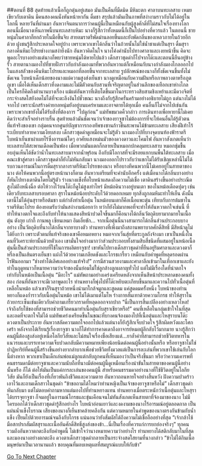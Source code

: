 ##ตอนที่ 88 สุดท้ายแล้วเนื้อก็ถูกตุ๋นอยู่เสมอ
มันเป็นคืนที่มืดมิด มีหิมะตก ศาลาบนทะเลสาบ เหมยเขียวกับเตาดิน มีคนสองคนนั่งหันหน้าหากัน ดื่มชา สรุปแล้วมันเป็นภาพที่สง่างามราวกับไม่ได้อยู่ในโลกนี้
หลายวันที่ผ่านมา อันหวาจินตนาการว่าคนผู้นี้เป็นเหมือนกับผู้สูงศักดิ์ที่ไม่สนใจเรื่องทางโลก ตอนนี้เมื่อนางเห็นภาพนี้บนทะเลสาบหิมะ นางก็รู้สึกว่าทั้งหมดนี้ก็เป็นไปอย่างที่ควรแล้ว
ในตอนนี้ ชายหนุ่มในศาลาก็ยกถ้วยในมือขึ้นจิบ
สายลมราตรีพัดม่านลอยขึ้นและยังพัดกลิ่นของเหลวภายในถ้วยอีกด้วย ฝูงชนรู้สึกประหลาดใจอยู่บ้าง เพราะพวกเขาได้กลิ่นว่าในถ้วยนั้นไม่ใช่น้ำชาแต่เป็นสุรา ดื่มสุรากลางคืนหิมะโปรยช่างงามสง่ายิ่งนัก อันหวาคิดในใจ นางโค้งคำนับไปทางศาลาและเงยหน้าขึ้น คิดจะพูดอะไรบางอย่างแต่นางก็พบว่าชายหนุ่มได้หายไปแล้ว
เด็กสาวชุดดำก็ไปจากโต๊ะและตอนนี้ยืนอยู่ข้างรั้ว
สายตานางมองไปที่ชายฝั่งราวกับกำลังมองมาที่พวกอันหวาแต่ก็เหมือนกับนางกำลังมองไกลออกไป ในแสงสลัวของคืนหิมะโปรยและหมอกที่ลอยขึ้นจากทะเลสาบ รูปลักษณ์ของนางก็ทั้งชัดเจนขึ้นทั้งไม่ชัดเจน ใบหน้าเด็กน้อยของนางแผ่ความสูงส่งเย็นชา นางดูเหมือนกับความฝันหรือภาพลวงตาหรือภูตภูเขา
เมื่อได้เห็นเด็กสาวที่งดงามและไม่มีตัวตนกับสวนที่เจริญตาอยู่ในส่วนลึกของเทือกเขาห่างไกล เป็นใครก็คิดถึงตำนานบางเรื่อง แม้แต่อันหวาที่เติบโตขึ้นมาในกระทรวงสิบสามชิงเหย้าและมีดวงจิตที่กระจ่างสดใสยังอดไม่ได้ที่จะตะลึงงันไปชั่วขณะ นางถึงกับรู้สึกครั่นคร้ามอย่างอธิบายไม่ถูก
แต่นางไม่ได้จากไป เพราะนักสร้างค่ายกลหนุ่มยังอยู่บนแคร่หามและอาจตายได้ทุกเมื่อ
คนอื่นก็ไม่จากไปเช่นกัน เพราะพวกเขายังไม่ได้รับสิ่งที่ต้องการ
“ไปดูก่อน” แม่ทัพขมวดคิ้วกล่าว
การเดินทางเพื่อหายานี้ไม่เคยคิดว่าจะสำเร็จอย่างราบรื่น สุดท้ายแล้วมันชัดเจนว่าเจ้าของยาจูซาไม่ต้องการที่จะให้คนอื่นได้รู้ตัวตนที่แท้จริงของเขา
กลุ่มคนจากศูนย์บัญชาการกองทัพซงซานก้าวขึ้นสะพานไม้ข้ามทะเลสาบ เสียงฝีเท้าไร้ระเบียบทำลายความเงียบสงบ
เด็กสาวชุดดำดูเหมือนจะไม่รู้ตัว นางมองไปที่บางจุดบนท้องฟ้าราตรี ใบหน้าเย็นชาผ่าเผยไร้ซึ่งอารมณ์ใดๆ
อาศัยแสงหม่นมัวของดวงดาวและโคมไฟ อันหวาสังเกตเห็นว่าทะเลสาบใต้สะพานเดือดเป็นฟอง เมื่อพวกมันแตกก็กลายเป็นหมอกปกคลุมทะเลสาบ หมอกชุ่มชื้นอบอุ่นเห็นได้ชัดว่าน้ำในทะเลสาบมาจากน้ำพุร้อน ถึงกับมีโอกาสที่จะมีรอยแยกบนพื้นใต้ทะเลสาบ
เมื่อคณะเข้าสู่ศาลา เด็กสาวชุดดำก็ยังไม่หันกลับมา นางมองออกไปราวกับว่าแขกไม่ได้รับเชิญเหล่านี้ไม่ได้รบกวนอารมณ์ในการดื่มสุรากลางราตรีหิมะโปรยของนาง
หรือบางทีคนพวกนี้ไม่เคยอยู่ในสายตาของนาง ต่อให้คนพวกนี้อยู่ตรงหน้านางก็ตาม
อันหวาเตรียมที่จะคำนับอีกครั้ง แต่เมื่อนางได้กลิ่นบางอย่าง ก็หันไปทางเตาดินโดยไม่รู้ตัว ร่างนางแข็งทื่อใบหน้าแสดงถึงความไม่เชื่อ
เตาดินสร้างขึ้นอย่างประณีต สูงไม่ถึงหนึ่งฉื่อ ต่อให้วางไว้บนโต๊ะก็ดูไม่สูงเท่าไหร่ มีหม้อดินวางอยู่บนเตา ของในหม้อเดือดปุดๆ เช่นเดียวกับทะเลสาบรอบศาลา
สุราในหม้อน้อยประดับไว้ด้วยดอกเหมย ทุกสิ่งถูกลมหิมะทำให้เย็น ดังนั้นเตานี้ไม่ได้อุ่นสุราหรือต้มชา แต่กำลังทำเนื้อตุ๋น
ในหม้อบนเตาก็คือเนื้อแพะตุ๋น
เทียบกับการต้มชาในราตรีหิมะโปรย ต้องยอมรับว่ามันสง่างามน้อยกว่า ทว่าก็ยังไม่มากพอที่จะทำให้อันหวาตกใจเช่นนี้
ที่ทำให้นางตกใจและถึงกับทำให้นางแสดงสีหน้าปวดใจขึ้นมาก็คือนางได้กลิ่นวัตถุดิบยามากมายในเนื้อตุ๋น
ตังกุย เก๋ากี้ กานพลู เซียนเหมา อิมเอี่ยขัก...
จากเนื้อตุ๋นนี้นางสามารถได้กลิ่นส่วนประกอบบางอย่าง เป็นวัตถุดิบที่นางได้กลิ่นจากยาบางตัว
ท่านหยางที่เพิ่งมาถึงสถานพยาบาลศักดิ์สิทธิ์ มีสีหน้าดูไม่ได้ยิ่งกว่า
เพราะตัวตนที่แท้จริงของเขาคือหมอหยาง หมอจากเวิ่นสุ่ยที่ตระกูลถังจ้างมา เขาเป็นหนึ่งในคนที่วิเคราะห์ยานั้นด้วยตัวเอง
เขามั่นใจอย่างมากว่าส่วนประกอบทั้งสามสิบสี่ชนิดที่ผสมอยู่ในหน้อเนื้อตุ๋นนี้เป็นส่วนประกอบที่ใช้ในการผลิตยาจูซา! เขาหันไปทางเด็กสาวชุดดำที่ยืนอยู่ริมศาลาและดวงตาก็หรี่ลงเป็นเส้นตรงเย็นชา แฝงไว้ด้วยความเกลียดชังและโกรธเกรี้ยว เหมือนกับคำพูดที่หลุดรอดผ่านไรฟันออกมา
“ช่างทำได้เลิศเลออย่างแท้จริง!”
การมีสวนสวยงามและศาลาลึกเข้ามาในเทือกเขาและยังทำในฤดูหนาวก็หมายความว่าเจ้าของนั้นย่อมไม่ใช่ลูกล้างลูกผลาญทั่วไป
แต่ไม่มีเรื่องใดที่น่าตกใจเท่ากับในหม้อเป็นเนื้อตุ๋น
“มีอะไร” แม่ทัพถามอย่างเคร่งเครียดหลังจากเห็นสีหน้าประหลาดของคนทั้งสอง
ก่อนที่อันหวาจะมีเวลาพูดอะไร ท่านหยางก็พุ่งไปที่โต๊ะหยิบตะเกียบขึ้นมาและควานไปทั่วเนื้อตุ๋นที่เหลือในหม้อ แล้วเขาก็รินสุราถ้วยหนึ่งนำมาใกล้จมูกและสูดดม
แค่สูดดมครั้งหนึ่ง ใบหน้าของท่านหยางก็แดงก่ำราวกับเนื้อตุ๋นในหม้อ
เขาไม่ได้เมาแต่โมโห ร่างกายสั่นเทาด้วยความโกรธ ทำให้สุราในถ้วยกระเซ็นเช่นเดียวกับคำถามเกรี้ยวกราดที่หลุดออกจากปาก
“นี่เป็นการสิ้นเปลืองอย่างเหลวไหล! เจ้าถึงกับใช้ของที่สามารถช่วยชีวิตคนมาทำเนื้อตุ๋นกับสุราเชียวหรือ!”
คนที่เหลือในกลุ่มเข้าใจในที่สุดและอดที่จะตกใจไม่ได้ แม่ทัพเคร่งเครียดขึ้นในขณะที่บางคนจ้องมองไปที่เนื้อตุ๋นและไหสุราบนโต๊ะ ดวงตาเป็นประกาย
อันหวาสลัดความตกใจออกไปแล้วแต่นางก็ยังรู้สึกเจ็บปวดใจ รู้สึกผิดหวังและโศกเศร้า
หลังจากได้เรียนรู้เรื่องยาจูซา นางก็ได้ทำการคาดเดาถึงอาจารย์หมอผู้ลึกลับไว้มากมาย นางรู้สึกว่าคนผู้นี้ต้องสูงส่งอยู่เหนือโลกียวิสัยและไม่สนใจเรื่องชื่อเสียงแต่...ยาล้ำค่าที่สามารถช่วยชีวิตทหารในแนวรบและบรรเทาความเจ็บปวดกลับมีความหมายเพียงน้อยนิดต่อคนผู้นี้อย่างนั้นหรือ หรือยาจูซาไม่ใช่ปาฏิหาริย์ที่คนผู้นี้สร้างขึ้นอย่างยากลำบากเพื่อช่วยชีวิตทั้งมวลแต่เป็นการละเล่นที่พวกเขาใช้เล่นกับโลกนี้ต่างหาก พวกเขาเป็นเด็กเล่นพ่อแม่ลูกแต่กลับถูกคนที่เห็นมองว่าเป็นจริงขึ้นมา หรือว่าความเคารพที่คนธรรมดามีต่อยาจูซาและความนับถือที่นางมีต่อคนผู้นี้ดูเหมือนเรื่องน่าขันในสายตาของคนผู้นี้อย่างนั้นหรือ
ก็ได้ ต่อให้มันเป็นแค่การละเล่นของคนผู้นี้ สำหรับคนธรรมดาอย่างนางที่ใช้ชีวิตอยู่ในโลกียวิสัย มันก็ยังเป็นเรื่องที่เกี่ยวพันถึงชีวิตและความตาย อันหวาถอนหายใจอย่างสิ้นหวัง ฝังความปวดร้าวเอาไว้และถามเด็กสาวในชุดดำ “ข้าขอถามได้ไหมว่าท่านหญิงเป็นเจ้าของยาจูซาหรือไม่”
เด็กสาวชุดดำหันกลับมา แต่ไม่ตอบคำถามหากแต่มองไปที่ท่านหยางแทน ท่านหยางเมื่อตระหนักว่าเนื้อตุ๋นและไหสุราได้บรรจุยาจูซา ก็จมอยู่ในอารมณ์โกรธและขุ่นเคือนจนไม่ทันสังเกตเห็นสายตาที่จ้องมาของนาง
ไม่มีใครบอกได้ว่าเด็กสาวชุดดำรู้สึกอย่างไร ใบหน้าอ่อนเยาว์และงดงามของนางไร้อารมณ์อยู่ตลอดกาล เป็นแผ่นน้ำแข็งโบราณ เสียงของนางก็เย็นชาคล้ายคลึงกัน แต่ความหมายในคำพูดของนางตรงกันข้ามกับน้ำแข็ง เปี่ยมไปด้วยอารมณ์จนถึงกับโกรธ แน่นอนว่ายังสัมผัสได้ถึงความไม่เชื่อถืออย่างที่สุด
“เจ้ากล้าใช้มือสกปรกสัมผัสสุราและเนื้ออันศักดิ์สิทธิ์สูงส่งของข้า...นี่เป็นเรื่องที่ควรแก่การยกย่องจริงๆ”
ทุกคนรวมถึงอันหวาตกตะลึงกับคำพูดนี้ ไม่เข้าใจว่านางหมายความว่าอย่างไร ท่านหยางได้สติกลับมาในที่สุดและมองนางอย่างตกตะลึง
ดวงตาเด็กสาวชุดดำกลายเป็นกระจ่างสดใสยามที่นางกล่าว “ข้าไม่ได้กินเนื้อมนุษย์มาเป็นเวลานานแล้ว ขอบคุณที่มอบเหตุผลที่สมบูรณ์แบบให้กับข้า”


[Go To Next Chapter]( ./761.md)